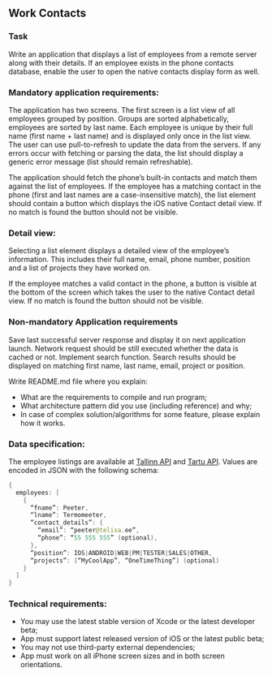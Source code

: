 ## Work Contacts

### Task

Write an application that displays a list of employees from a remote server along with their details. If an employee exists in the phone contacts database, enable the user to open the native contacts display form as well.


### Mandatory application requirements:

The application has two screens. The first screen is a list view of all employees grouped by position. Groups are sorted alphabetically, employees are sorted by last name. Each employee is unique by their full name (first name + last name) and is displayed only once in the list view.
The user can use pull-to-refresh to update the data from the servers. If any errors occur with fetching or parsing the data, the list should display a generic error message (list should remain refreshable).

The application should fetch the phone’s built-in contacts and match them against the list of employees. If the employee has a matching contact in the phone (first and last names are a case-insensitive match), the list element should contain a button which displays the iOS native Contact detail view. If no match is found the button should not be visible.

### Detail view:

Selecting a list element displays a detailed view of the employee’s information. This includes their full name, email, phone number, position and a list of projects they have worked on.

If the employee matches a valid contact in the phone, a button is visible at the bottom of the screen which takes the user to the native Contact detail view. If no match is found the button should not be visible.

### Non-mandatory Application requirements

Save last successful server response and display it on next application launch. Network request should be still executed whether the data is cached or not. Implement search function. Search results should be displayed on matching first name, last name, email, project or position.

Write README.md file where you explain:

- What are the requirements to compile and run program;
- What architecture pattern did you use (including reference) and why;
- In case of complex solution/algorithms for some feature, please explain how it works.

### Data specification:

The employee listings are available at [Tallinn API](https://tallinn-jobapp.aw.ee/employee_list) and [Tartu API](https://tartu-jobapp.aw.ee/employee_list). Values are encoded in JSON with the following schema:

```swift
{
  employees: [
    {
      “fname”: Peeter,
      “lname”: Termomeeter,
      “contact_details”: {
        “email”: “peeter@telisa.ee”,
        “phone”: “55 555 555” (optional),
      },
      “position”: IOS|ANDROID|WEB|PM|TESTER|SALES|OTHER,
      “projects”: [“MyCoolApp”, “OneTimeThing”] (optional)
    }
  ]
}
```

### Technical requirements:

- You may use the latest stable version of Xcode or the latest developer beta;
- App must support latest released version of iOS or the latest public beta;
- You may not use third-party external dependencies;
- App must work on all iPhone screen sizes and in both screen orientations.
